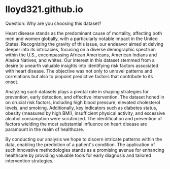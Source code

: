 # lloyd321.github.io

Question: Why are you choosing this dataset?

Heart disease stands as the predominant cause of mortality, affecting both men and women globally, with a particularly notable impact in the United States.
Recognizing the gravity of this issue, our endeavor aimed at delving deeper into its intricacies, focusing on a diverse demographic spectrum within the U.S.,
encompassing African Americans, American Indians and Alaska Natives, and whites. Our interest in this dataset stemmed from a desire to unearth valuable insights 
into identifying risk factors associated with heart disease. The objective was not only to unravel patterns and correlations but also to pinpoint predictive 
factors that contribute to its onset.

Analyzing such datasets plays a pivotal role in shaping strategies for prevention, early detection, and effective intervention. The dataset honed in on crucial 
risk factors, including high blood pressure, elevated cholesterol levels, and smoking. Additionally, key indicators such as diabetes status, obesity (measured by 
high BMI), insufficient physical activity, and excessive alcohol consumption were scrutinized. The identification and prevention of factors wielding the most 
substantial influence on heart disease are paramount in the realm of healthcare.

By conducting our analysis we hope to discern intricate patterns within the data, enabling the prediction of a patient's condition. The application of such 
innovative methodologies stands as a promising avenue for enhancing healthcare by providing valuable tools for early diagnosis and tailored intervention strategies.
